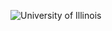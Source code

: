 ![University of Illinois ](https://pbs.twimg.com/profile_images/1284210829001449472/J0Gg_pqn_400x400.jpg)
